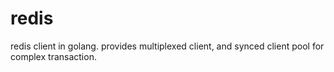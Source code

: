 # redis
redis client in golang. provides multiplexed client, and synced client pool for complex transaction.

